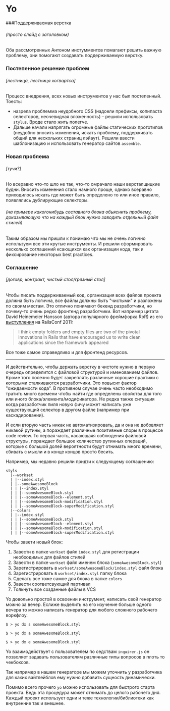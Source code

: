 # Yo

###Поддерживаемая верстка
###### (просто слайд с заголовком)

Оба рассмотренных Антоном инстумментов помагают решить важную проблему, они помогают создавать поддерживаемую верстку.

### Постепенное решение проблем
###### [лестница, лестница хогвартса]

Процесс внедрения, всех новых инструментов у нас был постепенный. Тоесть: 

* назрела проблемма неудобного CSS (надоели префиксы, копипаста селекторов, неочевидная вложенность) – решили использовать `stylus`. Вроде стало жить полегче.
* Дальше начали напрягать огромные файлы статических прототипов (неудобно вносить изменения, искать проблему, поддерживать общий для нескольких страниц лэйаут). Решили ввести шаблонизацию и использовать генератор сайтов `assemble`.

### Новая проблема
###### [тучи?]

Но всеравно что-то шло не так, что-то омрачало наши версталщицкие будни. Вносить изменения стало намного проще, однако всеравно приходилось искать где может быть определено то или иное правило, появлялись дублирующие селекторы.

###### (на примере какогонибудь составного блока обьяснить проблему, доказывающую что на каждый блок нужно заводить отдельный файл стилей)

Таким образом мы пришли к понимаю что мы не очень логично используем все эти крутые инструменты. И решили сформировать несколько соглашений ксающихся как организации кода, так и фиксирование некоторых best practices.

### Соглашение
###### [договр, контракт, чистый стол/грязный стол]

Чтобы писать поддерживаемый код, организация всех файлов проекта должна быть логична, все файлы должны быть "чистыми" и разложены по своим местам. Это отлично понимают бекенд разработчики, но почему-то очень редко фронтенд разработчики.
Вот например цитата David Heinemeier Hansson (автора популярного фреймфорка RoR) из его [выступления](http://www.rubyinside.com/dhh-keynote-streaming-live-from-railsconf-2011-right-here-right-now-4769.html) на RailsConf 2011:

> I think empty folders and empty files are two of the pivotal innovations in Rails that have encouraged us to write clean applications since the framework appeared

Все тоже самое справедливо и для фронтенд ресурсов.

***

И действительно, чтобы держать верстку в чистоте нужно в первую очередь определится с файловой структурой и именованием файлов. Кроме того полезно будет закреплять различные хорошие практики с которыми сталкиваются разработчики. Это повысит фактор "ожидаемости кода". В противном случае очень часто необходимо тратить много времени чтобы найти где определены свойства для того или иного блока/элемента/модификатора. Не редка также ситуация когда разработчик пиля новую фичу может написать уже существующий селектор в другом файле (например при каскадировании).

И если вторую часть никак не автоматизировать, да и она не добовляет никакой рутины, а пораждает различные позитивные споры в процессе code review. То первая часть, касающаяя соблюдения файловой структуры, пораждает большое количество рутинных операций, которые с большой долей вероятности будут отнимать много времени, сбивать с мысли и в конце концов просто бесить.

Например, мы недавно решили придти к следующему соглашению:

```
styls
  |--workset
  | |--index.styl
  | |--someAwesomeBlock
  | | |--index.styl
  | | |--someAwesomeBlock.styl
  | | |--someAwesomeBlock--element.styl
  | | |--someAwesomeBlock-modification.styl
  | | |--someAwesomeBlock-superModification.styl
  |--colors
  | |--index.styl
  | | |--someAwesomeBlock.styl
  | | |--someAwesomeBlock--element.styl
  | | |--someAwesomeBlock-modification.styl
  | | |--someAwesomeBlock-superModification.styl
```

Чтобы завети новый блок:

1. Завести в папке `workset` файл `index.styl` для регистрации необходимых для файлов стилей
2. Завести в папке `workset` файл именем блока (`someAwesomeBlock.styl`)
3. Зарегистрировать в `workset/someAwesomeBlock/index.styl` файл блока
4. Зарегистрировать в `workset/index.styl` папку блока
5. Сделать все тоже самое для блока в папке `colors`
6. Завести соответсвующий партивал
7. Толкнуть все созданные файлы в VCS

Yo довольно простой в освоении инструмент, написать свой генератор можно за вечер.
Еслиже выделить на его изучение больше одного вечера то можно написать генератор для любого сложного рабочего воркфлоу.


`$ > yo dx s someAwesomeBlock.styl`

`$ > yo dx a someAwesomeBlock.styl`

`$ > yo dx e someAwesomeBlock.styl`

Yo взаимодействует с пользователем по седствам `inquirer.js` он позволяет задавать пользователям различные типы вопросов в плоть то чекбоксов.

Так например в нашем генераторе мы можем уточнить у разработчика для каких вайтлейблов ему нужно добавить сущность динамически.

Помимо всего прочего `yo` можно использовать для быстрого старта проекта. Ведь эта процедура может отнимать до целого рабочего дня. Каждый проект использует одни и теже технологии/библиотеки как внутренние так и внешнее.



